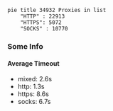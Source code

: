 
```mermaid
pie title 34932 Proxies in list
    "HTTP" : 22913
    "HTTPS": 5072
    "SOCKS" : 10770
```

### Some Info
#### Average Timeout

- mixed: 2.6s
- http: 1.3s
- https: 8.6s
- socks: 6.7s